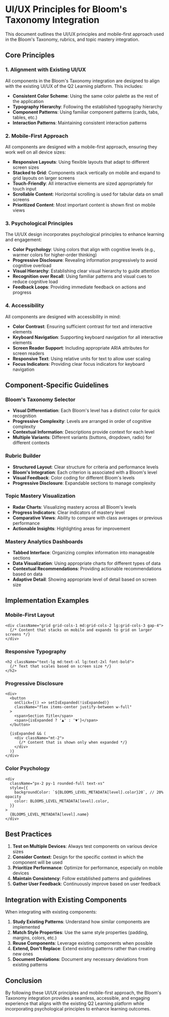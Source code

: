 # UI/UX Principles for Bloom's Taxonomy Integration

This document outlines the UI/UX principles and mobile-first approach used in the Bloom's Taxonomy, rubrics, and topic mastery integration.

## Core Principles

### 1. Alignment with Existing UI/UX

All components in the Bloom's Taxonomy integration are designed to align with the existing UI/UX of the Q2 Learning platform. This includes:

- **Consistent Color Scheme**: Using the same color palette as the rest of the application
- **Typography Hierarchy**: Following the established typography hierarchy
- **Component Patterns**: Using familiar component patterns (cards, tabs, tables, etc.)
- **Interaction Patterns**: Maintaining consistent interaction patterns

### 2. Mobile-First Approach

All components are designed with a mobile-first approach, ensuring they work well on all device sizes:

- **Responsive Layouts**: Using flexible layouts that adapt to different screen sizes
- **Stacked to Grid**: Components stack vertically on mobile and expand to grid layouts on larger screens
- **Touch-Friendly**: All interactive elements are sized appropriately for touch input
- **Scrollable Content**: Horizontal scrolling is used for tabular data on small screens
- **Prioritized Content**: Most important content is shown first on mobile views

### 3. Psychological Principles

The UI/UX design incorporates psychological principles to enhance learning and engagement:

- **Color Psychology**: Using colors that align with cognitive levels (e.g., warmer colors for higher-order thinking)
- **Progressive Disclosure**: Revealing information progressively to avoid cognitive overload
- **Visual Hierarchy**: Establishing clear visual hierarchy to guide attention
- **Recognition over Recall**: Using familiar patterns and visual cues to reduce cognitive load
- **Feedback Loops**: Providing immediate feedback on actions and progress

### 4. Accessibility

All components are designed with accessibility in mind:

- **Color Contrast**: Ensuring sufficient contrast for text and interactive elements
- **Keyboard Navigation**: Supporting keyboard navigation for all interactive elements
- **Screen Reader Support**: Including appropriate ARIA attributes for screen readers
- **Responsive Text**: Using relative units for text to allow user scaling
- **Focus Indicators**: Providing clear focus indicators for keyboard navigation

## Component-Specific Guidelines

### Bloom's Taxonomy Selector

- **Visual Differentiation**: Each Bloom's level has a distinct color for quick recognition
- **Progressive Complexity**: Levels are arranged in order of cognitive complexity
- **Contextual Information**: Descriptions provide context for each level
- **Multiple Variants**: Different variants (buttons, dropdown, radio) for different contexts

### Rubric Builder

- **Structured Layout**: Clear structure for criteria and performance levels
- **Bloom's Integration**: Each criterion is associated with a Bloom's level
- **Visual Feedback**: Color coding for different Bloom's levels
- **Progressive Disclosure**: Expandable sections to manage complexity

### Topic Mastery Visualization

- **Radar Charts**: Visualizing mastery across all Bloom's levels
- **Progress Indicators**: Clear indicators of mastery level
- **Comparative Views**: Ability to compare with class averages or previous performance
- **Actionable Insights**: Highlighting areas for improvement

### Mastery Analytics Dashboards

- **Tabbed Interface**: Organizing complex information into manageable sections
- **Data Visualization**: Using appropriate charts for different types of data
- **Contextual Recommendations**: Providing actionable recommendations based on data
- **Adaptive Detail**: Showing appropriate level of detail based on screen size

## Implementation Examples

### Mobile-First Layout

```tsx
<div className="grid grid-cols-1 md:grid-cols-2 lg:grid-cols-3 gap-4">
  {/* Content that stacks on mobile and expands to grid on larger screens */}
</div>
```

### Responsive Typography

```tsx
<h2 className="text-lg md:text-xl lg:text-2xl font-bold">
  {/* Text that scales based on screen size */}
</h2>
```

### Progressive Disclosure

```tsx
<div>
  <button 
    onClick={() => setIsExpanded(!isExpanded)}
    className="flex items-center justify-between w-full"
  >
    <span>Section Title</span>
    <span>{isExpanded ? '▲' : '▼'}</span>
  </button>
  
  {isExpanded && (
    <div className="mt-2">
      {/* Content that is shown only when expanded */}
    </div>
  )}
</div>
```

### Color Psychology

```tsx
<div 
  className="px-2 py-1 rounded-full text-xs"
  style={{
    backgroundColor: `${BLOOMS_LEVEL_METADATA[level].color}20`, // 20% opacity
    color: BLOOMS_LEVEL_METADATA[level].color,
  }}
>
  {BLOOMS_LEVEL_METADATA[level].name}
</div>
```

## Best Practices

1. **Test on Multiple Devices**: Always test components on various device sizes
2. **Consider Context**: Design for the specific context in which the component will be used
3. **Prioritize Performance**: Optimize for performance, especially on mobile devices
4. **Maintain Consistency**: Follow established patterns and guidelines
5. **Gather User Feedback**: Continuously improve based on user feedback

## Integration with Existing Components

When integrating with existing components:

1. **Study Existing Patterns**: Understand how similar components are implemented
2. **Match Style Properties**: Use the same style properties (padding, margins, colors, etc.)
3. **Reuse Components**: Leverage existing components when possible
4. **Extend, Don't Replace**: Extend existing patterns rather than creating new ones
5. **Document Deviations**: Document any necessary deviations from existing patterns

## Conclusion

By following these UI/UX principles and mobile-first approach, the Bloom's Taxonomy integration provides a seamless, accessible, and engaging experience that aligns with the existing Q2 Learning platform while incorporating psychological principles to enhance learning outcomes.
